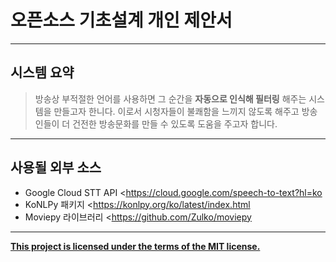 # 오픈소스 기초설계 개인 제안서

---
## 시스템 요약
> 방송상 부적절한 언어를 사용하면 그 순간을 **자동으로 인식해 필터링** 해주는 시스템을 만들고자 한니다. 이로서 시청자들이 불쾌함을 느끼지 않도록 해주고 방송인들이 더 건전한 방송문화를 만들 수 있도록 도움을 주고자 합니다.

---
## 사용될 외부 소스
+ Google Cloud STT API <https://cloud.google.com/speech-to-text?hl=ko
+ KoNLPy 패키지 <https://konlpy.org/ko/latest/index.html
+ Moviepy 라이브러리 <https://github.com/Zulko/moviepy

---
<u> **This project is licensed under the terms of the MIT license.** </u>
